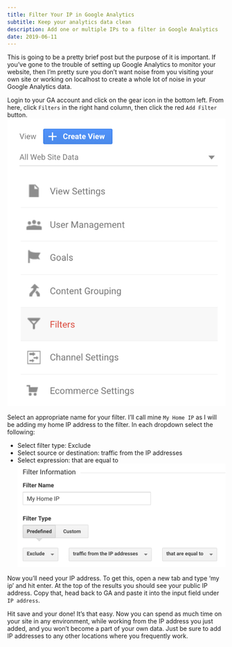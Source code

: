 ```yaml
---
title: Filter Your IP in Google Analytics
subtitle: Keep your analytics data clean
description: Add one or multiple IPs to a filter in Google Analytics
date: 2019-06-11
---
```


This is going to be a pretty brief post but the purpose of it is important. If you’ve gone to the trouble of setting up Google Analytics to monitor your website, then I’m pretty sure you don’t want noise from you visiting your own site or working on localhost to create a whole lot of noise in your Google Analytics data.

Login to your GA account and click on the gear icon in the bottom left. From here, click `Filters` in the right hand column, then click the red `Add Filter` button.
![Filters](./filters.png)

Select an appropriate name for your filter. I’ll call mine `My Home IP` as I will be adding my home IP address to the filter. In each dropdown select the following:
- Select filter type: Exclude
- Select source or destination: traffic from the IP addresses
- Select expression: that are equal to
![Filters](./filter-info.png)

Now you’ll need your IP address. To get this, open a new tab and type ‘my ip’ and hit enter. At the top of the results you should see your public IP address. Copy that, head back to GA and paste it into the input field under `IP address`.

Hit save and your done! It’s that easy. Now you can spend as much time on your site in any environment, while working from the IP address you just added, and you won’t become a part of your own data. Just be sure to add IP addresses to any other locations where you frequently work.
